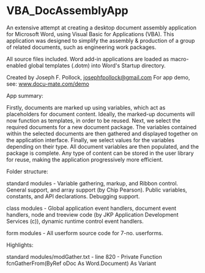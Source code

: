 # VBA_DocAssemblyApp

An extensive attempt at creating a desktop document assembly application for Microsoft Word, using Visual Basic for Applications (VBA). This application was designed to simplify the assembly & production of a group of related documents, such as engineering
work packages.

All source files included. Word add-in applications are loaded as macro-enabled global templates (.dotm) into Word's Startup directory.

Created by Joseph F. Pollock, josephfpollock@gmail.com
For app demo, see: www.docu-mate.com/demo


App summary:

Firstly, documents are marked up using variables, which act as placeholders for document content. Ideally, the marked-up 
documents will now function as templates, in order to be reused. Next, we select the required documents for a new document 
package. The variables contained within the selected documents are then gathered and displayed together on the application 
interface. Finally, we select values for the variables depending on their type. All document variables are then populated, 
and the package is complete. Any type of content can be stored in the user library for reuse, making the application 
progressively more efficient.


Folder structure:

standard modules    - Variable gathering, markup, and Ribbon control. General support, and array support (by Chip Pearson).
                      Public variables, constants, and API declarations. Debugging support.

class modules       - Global application event handlers, document event handlers, node and treeview code (by 
                      JKP Application Development Services (c)), dynamic runtime control event handlers.
                      
form modules        - All userform source code for 7-no. userforms.


Highlights:

standard modules/modGather.txt - line 820 - Private Function fcnGatherFrom(ByRef oDoc As Word.Document) As Variant 
